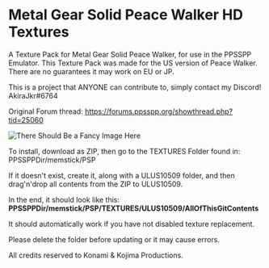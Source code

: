 # Metal Gear Solid Peace Walker HD Textures
A Texture Pack for Metal Gear Solid Peace Walker, for use in the PPSSPP Emulator.
This Texture Pack was made for the US version of Peace Walker. There are no guarantees it may work on EU or JP.

This is a project that ANYONE can contribute to, simply contact my Discord! AkiraJkr#6764

Original Forum thread: https://forums.ppsspp.org/showthread.php?tid=25060 

![There Should Be a Fancy Image Here](https://i.imgur.com/ZHzzqeI.png)

To install, download as ZIP, then go to the TEXTURES Folder found in:
PPSSPPDir/memstick/PSP

If it doesn't exist, create it, along with a ULUS10509 folder, and then drag'n'drop all contents from the ZIP to ULUS10509.

In the end, it should look like this: **PPSSPPDir/memstick/PSP/TEXTURES/ULUS10509/AllOfThisGitContents**

It should automatically work if you have not disabled texture replacement.

Please delete the folder before updating or it may cause errors.

All credits reserved to Konami & Kojima Productions.
